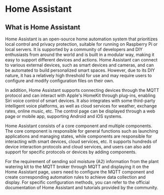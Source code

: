 # Home Assistant 

## What is Home Assistant 

Home Assistant is an open-source home automation system that prioritizes local control and privacy protection, suitable for running on Raspberry Pi or local servers. It is supported by a community of developers and DIY enthusiasts from around the world and is built in a modular way, making it easy to support different devices and actions. Home Assistant can connect to various external devices, such as smart devices and cameras, and can be automated to build personalized smart spaces. However, due to its DIY nature, it has a relatively high threshold for use and may require users to configure and modify configuration files on their own.

In addition, Home Assistant supports connecting devices through the MQTT protocol and can interact with Apple's HomeKit through plug-ins, enabling Siri voice control of smart devices. It also integrates with some third-party intelligent voice platforms, as well as cloud services for weather, exchange rates, online music, etc. The control page can be displayed through a web page or mobile app, supporting Android and iOS systems.

Home Assistant consists of a core component and multiple components. The core component is responsible for general functions such as launching applications and managing states, while components are responsible for interacting with smart devices, cloud services, etc. It supports hundreds of device interaction protocols and cloud services, and users can also add support for specific protocols or devices by adding components.

For the requirement of sending soil moisture (A2) information from the plant watering kit to the MQTT broker through MQTT and displaying it on the Home Assistant page, users need to configure the MQTT component and create corresponding automation rules to achieve data collection and display. For specific configuration methods, you can refer to the official documentation of Home Assistant and tutorials provided by the community.

## 

